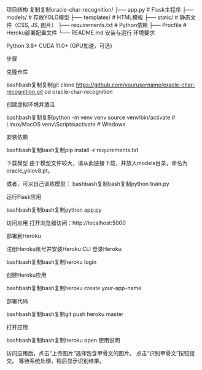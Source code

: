 项目结构
复制复制oracle-char-recognition/
├── app.py                 # Flask主程序
├── models/                # 存放YOLO模型
├── templates/             # HTML模板
├── static/                # 静态文件（CSS, JS, 图片）
├── requirements.txt       # Python依赖
├── Procfile               # Heroku部署配置文件
└── README.md
安装与运行
环境要求

Python 3.8+
CUDA 11.0+ (GPU加速，可选)

步骤

克隆仓库

bashbash复制复制git clone https://github.com/yourusername/oracle-char-recognition.git
cd oracle-char-recognition

创建虚拟环境并激活

bashbash复制复制python -m venv venv
source venv/bin/activate   # Linux/MacOS
venv\Scripts\activate      # Windows

安装依赖

bashbash复制bash复制pip install -r requirements.txt

下载模型
由于模型文件较大，请从此链接下载，并放入models目录，命名为oracle_yolov8.pt。

或者，可以自己训练模型：
bashbash复制bash复制python train.py

运行Flask应用

bashbash复制bash复制python app.py

访问应用
打开浏览器访问：http://localhost:5000

部署到Heroku

注册Heroku账号并安装Heroku CLI
登录Heroku

bashbash复制bash复制heroku login

创建Heroku应用

bashbash复制bash复制heroku create your-app-name

部署代码

bashbash复制bash复制git push heroku master

打开应用

bashbash复制bash复制heroku open
使用说明

访问应用后，点击“上传图片”选择包含甲骨文的图片。
点击“识别甲骨文”按钮提交。
等待系统处理，稍后显示识别结果。
